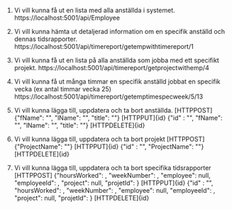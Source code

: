 1. Vi vill kunna få ut en lista med alla anställda i systemet. 
https://localhost:5001/api/Employee


2. Vi vill kunna hämta ut detaljerad information om en specifik anställd och dennas tidsrapporter. 
https://localhost:5001/api/timereport/getempwithtimereport/1


3. Vi vill kunna få ut en lista på alla anställda som jobba med ett specifikt projekt.
https://localhost:5001/api/timereport/getprojectwithemp/4


4. Vi vill kunna få ut många timmar en specifik anställd jobbat en specifik vecka (ex antal timmar vecka 25)
https://localhost:5001/api/timereport/getemptimespecweek/5/13


5. Vi vill kunna lägga till, uppdatera och ta bort anställda.
[HTTPPOST] {"fName": "", "lName": "", "title": ""}
[HTTPPUT]{id}  {"id" : "", "fName": "", "lName": "", "title": ""}
[HTTPDELETE]{id}


6. Vi vill kunna lägga till, uppdatera och ta bort projekt
[HTTPPOST] {"ProjectName": ""}
[HTTPPUT]{id}  {"id" : "", "ProjectName": ""}
[HTTPDELETE]{id}

7. Vi vill kunna lägga till, uppdatera och ta bort specifika tidsrapporter
[HTTPPOST] {"hoursWorked": , "weekNumber": , "employee": null, "employeeId": , "project": null, "projetId": }
[HTTPPUT]{id} {"id" : "", "hoursWorked": , "weekNumber": , "employee": null, "employeeId": , "project": null, "projetId": }
[HTTPDELETE]{id}




